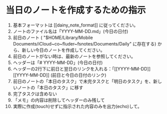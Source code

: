 # 当日のノートを作成するための指示

1. 基本フォーマットは [[dainy_note_format]] に従ってください。
1. ノートのファイル名は「YYYY-MM-DD.md」(今日の日付)
1. 前日のノート ( "$HOME/Library/Mobile Documents/iCloud~co~fluder~fsnotes/Documents/Daily" に存在する) から、新しい今日のノートを作成してください。
1. 前日のノートがない時は、最新のノートを参照してください。
1. ヘッダーは「# YYYY-MM-DD」(今日の日付)
1. ヘッダーの2行下に前日と翌日のリンクを入れる：「[[YYYY-MM-DD]] [[YYYY-MM-DD]] (前日と今日の日付のリンク)
1. 前日のノートの「本日のタスク」で未完タスクと「明日のタスク」を、新しいノートの「本日のタスク」に移す
1. 完了タスクは含めない
1. 「メモ」の内容は削除してヘッダーのみ残して
1. 実際に作成(touch)せずに指示された内容のみを出力(echo)して。
